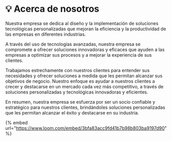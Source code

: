 # 💡 Acerca de nosotros

Nuestra empresa se dedica al diseño y la implementación de soluciones tecnológicas personalizadas que mejoran la eficiencia y la productividad de las empresas en diferentes industrias.&#x20;

A través del uso de tecnologías avanzadas, nuestra empresa se compromete a ofrecer soluciones innovadoras y eficaces que ayuden a las empresas a optimizar sus procesos y a mejorar la experiencia de sus clientes.

&#x20;Trabajamos estrechamente con nuestros clientes para entender sus necesidades y ofrecer soluciones a medida que les permitan alcanzar sus objetivos de negocio. Nuestro enfoque es ayudar a nuestros clientes a crecer y destacarse en un mercado cada vez más competitivo, a través de soluciones personalizadas y tecnológicas innovadoras y eficientes.

&#x20;En resumen, nuestra empresa se esfuerza por ser un socio confiable y estratégico para nuestros clientes, brindándoles soluciones personalizadas que les permitan alcanzar el éxito y destacarse en su industria.

{% embed url="https://www.loom.com/embed/3bfa83acc9fd41b7b98b803ba9197d90" %}
